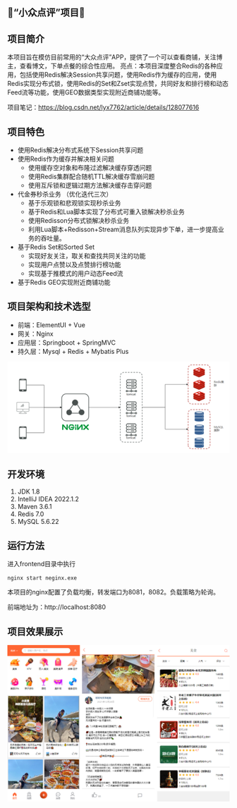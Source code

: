 ## 🍭“小众点评”项目🍕

## 项目简介

本项目旨在模仿目前常用的“大众点评”APP，提供了一个可以查看商铺，关注博主，查看博文，下单点餐的综合性应用。
亮点：本项目深度整合Redis的各种应用，包括使用Redis解决Session共享问题，使用Redis作为缓存的应用，使用Redis实现分布式锁，使用Redis的Set和Zset实现点赞，共同好友和排行榜和动态Feed流等功能，使用GEO数据类型实现附近商铺功能等。

项目笔记：https://blog.csdn.net/lyx7762/article/details/128077616

## 项目特色

* 使用Redis解决分布式系统下Session共享问题
* 使用Redis作为缓存并解决相关问题
  * 使用缓存空对象和布隆过滤解决缓存穿透问题
  * 使用Redis集群配合随机TTL解决缓存雪崩问题
  * 使用互斥锁和逻辑过期方法解决缓存击穿问题
* 代金券秒杀业务 （优化迭代三次）
  * 基于乐观锁和悲观锁实现秒杀业务
  * 基于Redis和Lua脚本实现了分布式可重入锁解决秒杀业务
  * 使用Redisson分布式锁解决秒杀业务
  * 利用Lua脚本+Redisson+Stream消息队列实现异步下单，进一步提高业务的吞吐量。
* 基于Redis Set和Sorted Set
  * 实现好友关注，取关和查找共同关注的功能
  * 实现用户点赞以及点赞排行榜功能
  * 实现基于推模式的用户动态Feed流
* 基于Redis GEO实现附近商铺功能

## 项目架构和技术选型

* 前端：ElementUI + Vue
* 网关：Nginx
* 应用层：Springboot + SpringMVC
* 持久层：Mysql + Redis + Mybatis Plus

![image-20221127214810649](README.asset/image-20221127214810649.png)

## 开发环境

1. JDK 1.8
2. IntelliJ IDEA 2022.1.2
3. Maven 3.6.1
4. Redis 7.0
5. MySQL 5.6.22

## 运行方法

进入frontend目录中执行

    nginx start neginx.exe

本项目的nginx配置了负载均衡，转发端口为8081，8082。负载策略为轮询。

前端地址为：http://localhost:8080

## 项目效果展示

![image-20221127220229632](README.asset/image-20221127220229632.png)
